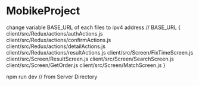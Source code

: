 # MobikeProject

change variable BASE_URL of each files to ipv4 address // BASE_URL
{
	client/src/Redux/actions/authActions.js
	client/src/Redux/actions/confirmActions.js
	client/src/Redux/actions/detailActions.js
	client/src/Redux/actions/resultActions.js
	client/src/Screen/FixTimeScreen.js
	client/src/Screen/ResultScreen.js
	client/src/Screen/SearchScreen.js
	client/src/Screen/GetOrder.js
	client/src/Screen/MatchScreen.js
}

npm run dev // from Server Directory
